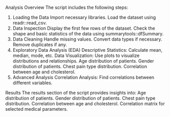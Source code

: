 Analysis Overview
The script includes the following steps:

1. Loading the Data
Import necessary libraries.
Load the dataset using readr::read_csv.
2. Data Inspection
Display the first few rows of the dataset.
Check the shape and basic statistics of the data using summarytools::dfSummary.
3. Data Cleaning
Handle missing values.
Convert data types if necessary.
Remove duplicates if any.
4. Exploratory Data Analysis (EDA)
Descriptive Statistics: Calculate mean, median, mode, etc.
Data Visualization: Use plots to visualize distributions and relationships.
Age distribution of patients.
Gender distribution of patients.
Chest pain type distribution.
Correlation between age and cholesterol.
5. Advanced Analysis
Correlation Analysis: Find correlations between different variables.

Results
The results section of the script provides insights into:
Age distribution of patients.
Gender distribution of patients.
Chest pain type distribution.
Correlation between age and cholesterol.
Correlation matrix for selected medical parameters.
